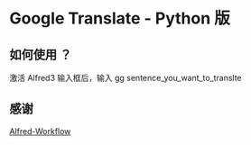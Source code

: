 # Google Translate - Python 版

## 如何使用 ？

激活 Alfred3 输入框后，输入 gg sentence_you_want_to_translte

## 感谢

[Alfred-Workflow](http://www.deanishe.net/alfred-workflow/)

 


